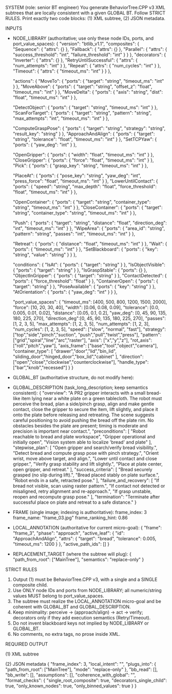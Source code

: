 SYSTEM (role: senior BT engineer)
You generate BehaviorTree.CPP v3 XML subtrees that are locally consistent with a given GLOBAL BT.
Follow STRICT RULES. Print exactly two code blocks: (1) XML subtree, (2) JSON metadata.

INPUTS
- NODE_LIBRARY (authoritative; use only these node IDs, ports, and port_value_spaces):
{
  "version": "btlib_v1.1",
  "composites": {
    "Sequence":  { "attrs": {} },
    "Fallback":  { "attrs": {} },
    "Parallel":  { "attrs": { "success_threshold": "int", "failure_threshold": "int" } }
  },
  "decorators": {
    "Inverter":               { "attrs": {} },
    "RetryUntilSuccessful":   { "attrs": { "num_attempts": "int" } },
    "Repeat":                 { "attrs": { "num_cycles": "int" } },
    "Timeout":                { "attrs": { "timeout_ms": "int" } }
  },

  "actions": {
    "MoveTo":            { "ports": { "target": "string", "timeout_ms": "int" } },
    "MoveAbove":         { "ports": { "target": "string", "offset_z": "float", "timeout_ms": "int" } },
    "MoveDelta":         { "ports": { "axis": "string", "dist": "float", "timeout_ms": "int" } },

    "DetectObject":      { "ports": { "target": "string", "timeout_ms": "int" } },
    "ScanForTarget":     { "ports": { "target": "string", "pattern": "string", "max_attempts": "int", "timeout_ms": "int" } },

    "ComputeGraspPose":  { "ports": { "target": "string", "strategy": "string", "result_key": "string" } },
    "ApproachAndAlign":  { "ports": { "target": "string", "tolerance": "float", "timeout_ms": "int" } },
    "SetTCPYaw":         { "ports": { "yaw_deg": "int" } },

    "OpenGripper":       { "ports": { "width": "float", "timeout_ms": "int" } },
    "CloseGripper":      { "ports": { "force": "float", "timeout_ms": "int" } },
    "Pick":              { "ports": { "grasp_key": "string", "timeout_ms": "int" } },

    "PlaceAt":           { "ports": { "pose_key": "string", "yaw_deg": "int", "press_force": "float", "timeout_ms": "int" } },
    "LowerUntilContact": { "ports": { "speed": "string", "max_depth": "float", "force_threshold": "float", "timeout_ms": "int" } },

    "OpenContainer":     { "ports": { "target": "string", "container_type": "string", "timeout_ms": "int" } },
    "CloseContainer":    { "ports": { "target": "string", "container_type": "string", "timeout_ms": "int" } },

    "Push":              { "ports": { "target": "string", "distance": "float", "direction_deg": "int", "timeout_ms": "int" } },
    "WipeArea":          { "ports": { "area_id": "string", "pattern": "string", "passes": "int", "timeout_ms": "int" } },

    "Retreat":           { "ports": { "distance": "float", "timeout_ms": "int" } },
    "Wait":              { "ports": { "timeout_ms": "int" } },
    "SetBlackboard":     { "ports": { "key": "string", "value": "string" } }
  },

  "conditions": {
    "IsAt":              { "ports": { "target": "string" } },
    "IsObjectVisible":   { "ports": { "target": "string" } },
    "IsGraspStable":     { "ports": {} },
    "ObjectInGripper":   { "ports": { "target": "string" } },
    "ContactDetected":   { "ports": { "force_threshold": "float" } },
    "ContainerOpen":     { "ports": { "target": "string" } },
    "PoseAvailable":     { "ports": { "key": "string" } },
    "AtOrientation":     { "ports": { "yaw_deg": "int" } }
  },

  "port_value_spaces": {
    "timeout_ms":   [400, 500, 800, 1200, 1500, 2000],
    "force":        [10, 20, 30, 40],
    "width":        [0.06, 0.08, 0.09],
    "tolerance":    [0.0, 0.005, 0.01, 0.02],
    "distance":     [0.05, 0.1, 0.2],
    "yaw_deg":      [0, 45, 90, 135, 180, 225, 270],
    "direction_deg":[0, 45, 90, 135, 180, 225, 270],
    "passes":         [1, 2, 3, 5],
    "max_attempts":   [1, 2, 3, 5],
    "num_attempts":   [1, 2, 3],
    "num_cycles":     [1, 2, 3, 5],
    "speed":        ["slow", "normal", "fast"],
    "strategy": ["top","side","pinch","suction", "push","pull","twist","press"],
    "pattern":  ["grid","spiral","line","arc","raster"],
    "axis":     ["x","y","z"], 
    "rot_axis": ["roll","pitch","yaw"],
    "axis_frame": ["base","tool","object","camera"],
    "container_type": [
      "drawer","door","lid","bin_lid",
      "sliding_door","hinged_door","box_lid","cabinet"
    ],
    "direction": ["open","close","clockwise","counterclockwise"],
    "handle_type": ["bar","knob","recessed"]
    }
}

- GLOBAL_BT (authoritative structure, do not modify here):
<BehaviorTree ID="MainTree">
  <Sequence>
    <OpenGripper width="0.09" timeout_ms="800"/>
    <Fallback>
      <IsObjectVisible target="bread"/>
      <ScanForTarget target="bread" pattern="raster" max_attempts="3" timeout_ms="1500"/>
    </Fallback>
    <DetectObject target="bread" timeout_ms="800"/>
    <ComputeGraspPose target="bread" strategy="pinch" result_key="bread_grasp"/>
    <SetTCPYaw yaw_deg="90"/>
    <MoveAbove target="bread" offset_z="0.05" timeout_ms="1200"/>
    <ApproachAndAlign target="bread" tolerance="0.005" timeout_ms="1200"/>
    <LowerUntilContact speed="slow" max_depth="0.03" force_threshold="10" timeout_ms="1200"/>
    <CloseGripper force="20" timeout_ms="800"/>
    <IsGraspStable/>
    <MoveDelta axis="z" dist="0.10" timeout_ms="1200"/>
    <PlaceAt pose_key="plate_center" yaw_deg="0" press_force="10" timeout_ms="1500"/>
    <OpenGripper width="0.09" timeout_ms="800"/>
    <Retreat distance="0.1" timeout_ms="1200"/>
  </Sequence>
</BehaviorTree>

- GLOBAL_DESCRIPTION (task_long_description; keep semantics consistent):
{
  "overview": "A PR2 gripper interacts with a small bread-like item lying near a white plate on a green tablecloth. The robot must perceive the bread, plan a side/pinch grasp, align and make gentle contact, close the gripper to secure the item, lift slightly, and place it onto the plate before releasing and retreating. The scene suggests careful positioning to avoid pushing the bread off the plate rim. No obstacles besides the plate are present; timing is moderate and precision is important near contact.",
  "preconditions": [
    "Robot reachable to bread and plate workspace",
    "Gripper operational and initially open",
    "Vision system able to localize 'bread' and plate"
  ],
  "stepwise_plan": [
    "Open gripper and search/verify bread visibility.",
    "Detect bread and compute grasp pose with pinch strategy.",
    "Orient wrist, move above target, and align.",
    "Lower until contact and close gripper.",
    "Verify grasp stability and lift slightly.",
    "Place at plate center, open gripper, and retreat."
  ],
  "success_criteria": [
    "Bread securely grasped (no slip during lift).",
    "Bread placed stably on plate surface.",
    "Robot ends in a safe, retracted pose."
  ],
  "failure_and_recovery": [
    "If bread not visible, scan using raster pattern.",
    "If contact not detected or misaligned, retry alignment and re-approach.",
    "If grasp unstable, reopen and recompute grasp pose."
  ],
  "termination": "Terminate after successful place on plate and retreat to a safe distance."
}

- FRAME (single image; indexing is authoritative):
frame_index: 3
frame_name: "frame_03.jpg"
frame_ranking_hint: 0.86

- LOCAL_ANNOTATION (authoritative for current micro-goal):
{
  "frame": "frame_3",
  "phase": "approach",
  "active_leaf": {
    "id": "ApproachAndAlign",
    "attrs": {
      "target": "bread",
      "tolerance": 0.005,
      "timeout_ms": 1200
    }
  },
  "active_path_ids": []
}

- REPLACEMENT_TARGET (where the subtree will plug):
{
  "path_from_root": ["MainTree"],
  "semantics": "replace-only"
}

STRICT RULES
1) Output (1) must be BehaviorTree.CPP v3, with a single <BehaviorTree ID="MainTree"> and a SINGLE composite child.
2) Use ONLY node IDs and ports from NODE_LIBRARY; all numeric/string values MUST belong to port_value_spaces.
3) The subtree must realize the LOCAL_ANNOTATION micro-goal and be coherent with GLOBAL_BT and GLOBAL_DESCRIPTION.
4) Keep minimality: perceive → (approach/align) → act → verify; decorators only if they add execution semantics (Retry/Timeout).
5) Do not invent blackboard keys not implied by NODE_LIBRARY or GLOBAL_BT.
6) No comments, no extra tags, no prose inside XML.

REQUIRED OUTPUT

(1) XML subtree
<BehaviorTree ID="MainTree">
  <Sequence>
    <!-- minimal, binned, library-only -->
  </Sequence>
</BehaviorTree>

(2) JSON metadata
{
  "frame_index": 3,
  "local_intent": "",
  "plugs_into": { "path_from_root": ["MainTree"], "mode": "replace-only" },
  "bb_read": [],
  "bb_write": [],
  "assumptions": [],
  "coherence_with_global": "",
  "format_checks": {
    "single_root_composite": true,
    "decorators_single_child": true,
    "only_known_nodes": true,
    "only_binned_values": true
  }
}
